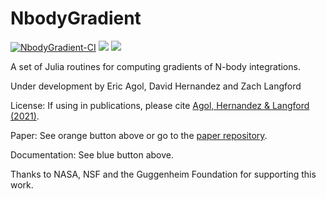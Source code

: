 # NbodyGradient

[![NbodyGradient-CI](https://github.com/ericagol/NbodyGradient.jl/actions/workflows/NbodyGradient.yml/badge.svg)](https://github.com/ericagol/NbodyGradient.jl/actions/workflows/NbodyGradient.yml)
[![](https://img.shields.io/badge/arXiv-2106.02188-orange)](https://arxiv.org/abs/2106.02188)
[![](https://img.shields.io/badge/docs-dev-blue.svg)](https://ericagol.github.io/NbodyGradient.jl/dev)

A set of Julia routines for computing gradients of N-body integrations.

Under development by Eric Agol, David Hernandez and Zach Langford

License:  If using in publications, please cite [Agol, Hernandez & Langford (2021)](https://arxiv.org/abs/2106.02188).

Paper: See orange button above or go to the [paper repository](https://github.com/langfzac/nbg-papers).

Documentation: See blue button above.

Thanks to NASA, NSF and the Guggenheim Foundation for supporting this work.
